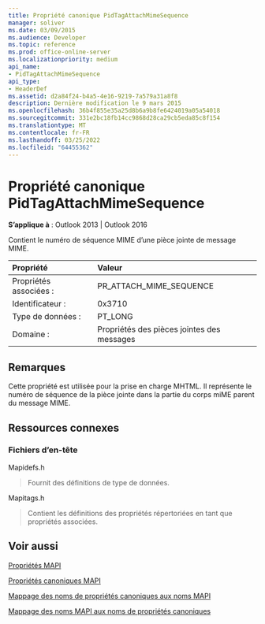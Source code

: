 ```yaml
---
title: Propriété canonique PidTagAttachMimeSequence
manager: soliver
ms.date: 03/09/2015
ms.audience: Developer
ms.topic: reference
ms.prod: office-online-server
ms.localizationpriority: medium
api_name:
- PidTagAttachMimeSequence
api_type:
- HeaderDef
ms.assetid: d2a84f24-b4a5-4e16-9219-7a579a31a8f8
description: Dernière modification le 9 mars 2015
ms.openlocfilehash: 36b4f855e35a25d8b6a9b8fe6424019a05a54018
ms.sourcegitcommit: 331e2bc18fb14cc9868d28ca29cb5eda85c8f154
ms.translationtype: MT
ms.contentlocale: fr-FR
ms.lasthandoff: 03/25/2022
ms.locfileid: "64455362"
---
```

# <a name="pidtagattachmimesequence-canonical-property"></a>Propriété canonique PidTagAttachMimeSequence

  
  
**S’applique à** : Outlook 2013 | Outlook 2016 
  
Contient le numéro de séquence MIME d’une pièce jointe de message MIME.
  
|Propriété|Valeur|
|:-----|:-----|
|Propriétés associées :  <br/> |PR_ATTACH_MIME_SEQUENCE  <br/> |
|Identificateur :  <br/> |0x3710  <br/> |
|Type de données :  <br/> |PT_LONG  <br/> |
|Domaine :  <br/> |Propriétés des pièces jointes des messages  <br/> |
   
## <a name="remarks"></a>Remarques

Cette propriété est utilisée pour la prise en charge MHTML. Il représente le numéro de séquence de la pièce jointe dans la partie du corps miME parent du message MIME.
  
## <a name="related-resources"></a>Ressources connexes

### <a name="header-files"></a>Fichiers d’en-tête

Mapidefs.h
  
> Fournit des définitions de type de données.
    
Mapitags.h
  
> Contient les définitions des propriétés répertoriées en tant que propriétés associées.
    
## <a name="see-also"></a>Voir aussi



[Propriétés MAPI](mapi-properties.md)
  
[Propriétés canoniques MAPI](mapi-canonical-properties.md)
  
[Mappage des noms de propriétés canoniques aux noms MAPI](mapping-canonical-property-names-to-mapi-names.md)
  
[Mappage des noms MAPI aux noms de propriétés canoniques](mapping-mapi-names-to-canonical-property-names.md)


